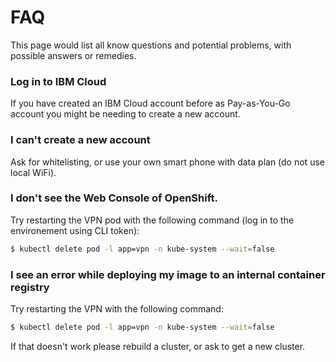 # FAQ

This page would list all know questions and potential problems, with possible answers or remedies.

### Log in to IBM Cloud

If you have created an IBM Cloud account before as Pay-as-You-Go account you might be needing to create a new account.

### I can't create a new account

Ask for whitelisting, or use your own smart phone with data plan (do not use local WiFi).

### I don't see the Web Console of OpenShift.

Try restarting the VPN pod with the following command (log in to the environement using CLI token):

```bash
$ kubectl delete pod -l app=vpn -n kube-system --wait=false
```

### I see an error while deploying my image to an internal container registry

Try restarting the VPN with the following command:

```bash
$ kubectl delete pod -l app=vpn -n kube-system --wait=false
```

If that doesn't work please rebuild a cluster, or ask to get a new cluster.
